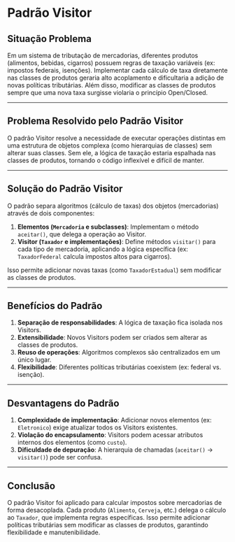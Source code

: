 # Padrão Visitor

## Situação Problema
Em um sistema de tributação de mercadorias, diferentes produtos (alimentos, bebidas, cigarros) possuem regras de taxação variáveis (ex: impostos federais, isenções). Implementar cada cálculo de taxa diretamente nas classes de produtos geraria alto acoplamento e dificultaria a adição de novas políticas tributárias. Além disso, modificar as classes de produtos sempre que uma nova taxa surgisse violaria o princípio Open/Closed.

---

## Problema Resolvido pelo Padrão Visitor  
O padrão Visitor resolve a necessidade de executar operações distintas em uma estrutura de objetos complexa (como hierarquias de classes) sem alterar suas classes. Sem ele, a lógica de taxação estaria espalhada nas classes de produtos, tornando o código inflexível e difícil de manter.

---

## Solução do Padrão Visitor
O padrão separa algoritmos (cálculo de taxas) dos objetos (mercadorias) através de dois componentes:  
1. **Elementos (`Mercadoria` e subclasses)**: Implementam o método `aceitar()`, que delega a operação ao Visitor.  
2. **Visitor (`Taxador` e implementações)**: Define métodos `visitar()` para cada tipo de mercadoria, aplicando a lógica específica (ex: `TaxadorFederal` calcula impostos altos para cigarros).  

Isso permite adicionar novas taxas (como `TaxadorEstadual`) sem modificar as classes de produtos.

---

## Benefícios do Padrão
1. **Separação de responsabilidades**: A lógica de taxação fica isolada nos Visitors.  
2. **Extensibilidade**: Novos Visitors podem ser criados sem alterar as classes de produtos.  
3. **Reuso de operações**: Algoritmos complexos são centralizados em um único lugar.  
4. **Flexibilidade**: Diferentes políticas tributárias coexistem (ex: federal vs. isenção).  

---

## Desvantagens do Padrão
1. **Complexidade de implementação**: Adicionar novos elementos (ex: `Eletronico`) exige atualizar todos os Visitors existentes.  
2. **Violação do encapsulamento**: Visitors podem acessar atributos internos dos elementos (como `custo`).  
3. **Dificuldade de depuração**: A hierarquia de chamadas (`aceitar()` → `visitar()`) pode ser confusa.  

---

## Conclusão
O padrão Visitor foi aplicado para calcular impostos sobre mercadorias de forma desacoplada. Cada produto (`Alimento`, `Cerveja`, etc.) delega o cálculo ao `Taxador`, que implementa regras específicas. Isso permite adicionar políticas tributárias sem modificar as classes de produtos, garantindo flexibilidade e manutenibilidade.